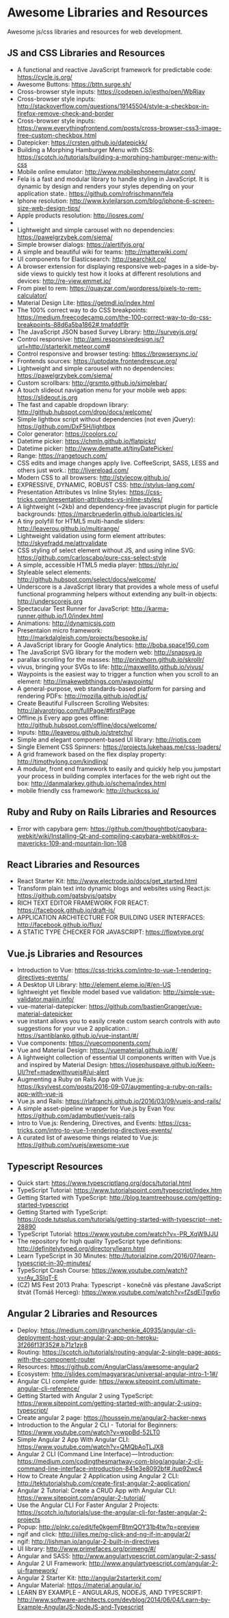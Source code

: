 # Awesome Libraries and Resources
Awesome js/css libraries and resources for web development.

## JS and CSS Libraries and Resources

* A functional and reactive JavaScript framework for predictable code: https://cycle.js.org/
* Awesome Buttons: https://bttn.surge.sh/
* Cross-browser style inputs: https://codepen.io/jestho/pen/WbRjay
* Cross-browser style inputs: http://stackoverflow.com/questions/19145504/style-a-checkbox-in-firefox-remove-check-and-border
* Cross-browser style inputs: https://www.everythingfrontend.com/posts/cross-browser-css3-image-free-custom-checkbox.html
* Datepicker: https://crsten.github.io/datepickk/
* Building a Morphing Hamburger Menu with CSS: https://scotch.io/tutorials/building-a-morphing-hamburger-menu-with-css
* Mobile online emulator: http://www.mobilephoneemulator.com/
* Fela is a fast and modular library to handle styling in JavaScript. It is dynamic by design and renders your styles depending on your application state.: https://github.com/rofrischmann/fela
* Iphone resolution: http://www.kylejlarson.com/blog/iphone-6-screen-size-web-design-tips/
* Apple products resolution: http://iosres.com/
* 
* Lightweight and simple carousel with no dependencies: https://pawelgrzybek.com/siema/
* Simple browser dialogs: https://alertifyjs.org/
* A simple and beautiful wiki for teams: http://matterwiki.com/
* UI components for Elasticsearch: http://searchkit.co/
* A browser extension for displaying responsive web-pages in a side-by-side views to quickly test how it looks at different resolutions and devices: http://re-view.emmet.io/
* From pixel to rem: https://quayzar.com/wordpress/pixels-to-rem-calculator/
* Material Design Lite: https://getmdl.io/index.html
* The 100% correct way to do CSS breakpoints: https://medium.freecodecamp.com/the-100-correct-way-to-do-css-breakpoints-88d6a5ba1862#.tmafddf9r
* The JavaScript JSON based Survey Library: http://surveyjs.org/
* Control responsive: http://ami.responsivedesign.is/?url=http://starterkit.meteor.com#
* Control responsive and browser testing: https://browsersync.io/
* Frontends sources: https://uptodate.frontendrescue.org/
* Lightweight and simple carousel with no dependencies: https://pawelgrzybek.com/siema/
* Custom scrollbars: http://grsmto.github.io/simplebar/
* A touch slideout navigation menu for your mobile web apps: https://slideout.js.org
* The fast and capable dropdown library: http://github.hubspot.com/drop/docs/welcome/
* Simple lightbox script without dependencies (not even jQuery): https://github.com/DxF5H/lightbox
* Color generator: https://coolors.co/
* Datetime picker: https://chmln.github.io/flatpickr/
* Datetime picker: http://www.dematte.at/tinyDatePicker/
* Range: https://rangetouch.com/
* CSS edits and image changes apply live. CoffeeScript, SASS, LESS and others just work.: http://livereload.com/
* Modern CSS to all browsers: http://stylecow.github.io/
* EXPRESSIVE, DYNAMIC, ROBUST CSS: http://stylus-lang.com/
* Presentation Attributes vs Inline Styles: https://css-tricks.com/presentation-attributes-vs-inline-styles/
* A lightweight (~2kb) and dependency-free javascript plugin for particle backgrounds: https://marcbruederlin.github.io/particles.js/
* A tiny polyfill for HTML5 multi-handle sliders: http://leaverou.github.io/multirange/
* Lightweight validation using form element attributes: http://skyefradd.me/attrvalidate
* CSS styling of select element without JS, and using inline SVG: https://github.com/carloscabo/pure-css-select-style
* A simple, accessible HTML5 media player: https://plyr.io/
* Styleable select elements: http://github.hubspot.com/select/docs/welcome/
* Underscore is a JavaScript library that provides a whole mess of useful functional programming helpers without extending any built-in objects: http://underscorejs.org
* Spectacular Test Runner for JavaScript: http://karma-runner.github.io/1.0/index.html
* Animations: http://dynamicsjs.com
* Presentaion micro framework: http://markdalgleish.com/projects/bespoke.js/
* A JavaScript library for Google Analytics: http://boba.space150.com
* The JavaScript SVG library for the modern web: http://snapsvg.io
* parallax scrolling for the masses: http://prinzhorn.github.io/skrollr/
* vivus, bringing your SVGs to life: http://maxwellito.github.io/vivus/
* Waypoints is the easiest way to trigger a function when you scroll to an element: http://imakewebthings.com/waypoints/
* A general-purpose, web standards-based platform for parsing and rendering PDFs: http://mozilla.github.io/pdf.js/
* Create Beautiful Fullscreen Scrolling Websites: http://alvarotrigo.com/fullPage/#firstPage
* Offline.js Every app goes offline: http://github.hubspot.com/offline/docs/welcome/
* Inputs: http://leaverou.github.io/stretchy/
* Simple and elegant component-based UI library: http://riotjs.com
* Single Element CSS Spinners: https://projects.lukehaas.me/css-loaders/
* A grid framework based on the flex display property: http://timothylong.com/kindling/
* A modular, front end framework to easily and quickly help you jumpstart your process in building complex interfaces for the web right out the box: http://danmalarkey.github.io/schema/index.html
* mobile friendly css framework: http://chuckcss.io/

## Ruby and Ruby on Rails Libraries and Resources
* Error with capybara gem: https://github.com/thoughtbot/capybara-webkit/wiki/Installing-Qt-and-compiling-capybara-webkit#os-x-mavericks-109-and-mountain-lion-108

## React Libraries and Resources
* React Starter Kit: http://www.electrode.io/docs/get_started.html
* Transform plain text into dynamic blogs and websites using React.js: https://github.com/gatsbyjs/gatsby
* RICH TEXT EDITOR FRAMEWORK FOR REACT: https://facebook.github.io/draft-js/
* APPLICATION ARCHITECTURE FOR BUILDING USER INTERFACES: http://facebook.github.io/flux/
* A STATIC TYPE CHECKER FOR JAVASCRIPT: https://flowtype.org/

## Vue.js Libraries and Resources

* Introduction to Vue: https://css-tricks.com/intro-to-vue-1-rendering-directives-events/
* A Desktop UI Library: http://element.eleme.io/#/en-US
* lightweight yet flexible model based vue validation: http://simple-vue-validator.maijin.info/
* vue-material-datepicker: https://github.com/bastienGranger/vue-material-datepicker
* vue instant allows you to easily create custom search controls with auto suggestions for your vue 2 application.: https://santiblanko.github.io/vue-instant/#/
* Vue components: https://vuecomponents.com/
* Vue and Material Design: https://vuematerial.github.io/#/
* A lightweight collection of essential UI components written with Vue.js and inspired by Material Design: https://josephuspaye.github.io/Keen-UI/?ref=madewithvuejs#/ui-alert
* Augmenting a Ruby on Rails App with Vue.js: https://ksylvest.com/posts/2016-09-07/augmenting-a-ruby-on-rails-app-with-vue-js
* Vue.js and Rails: https://rlafranchi.github.io/2016/03/09/vuejs-and-rails/
* A simple asset-pipeline wrapper for Vue.js by Evan You: https://github.com/adambutler/vuejs-rails
* Intro to Vue.js: Rendering, Directives, and Events: https://css-tricks.com/intro-to-vue-1-rendering-directives-events/
* A curated list of awesome things related to Vue.js: https://github.com/vuejs/awesome-vue

## Typescript Resources

* Quick start: https://www.typescriptlang.org/docs/tutorial.html
* TypeScript Tutorial: https://www.tutorialspoint.com/typescript/index.htm
* Getting Started with TypeScript: http://blog.teamtreehouse.com/getting-started-typescript
* Getting Started with TypeScript: https://code.tutsplus.com/tutorials/getting-started-with-typescript--net-28890
* TypeScript Tutorial: https://www.youtube.com/watch?v=-PR_XqW9JJU
* The repository for high quality TypeScript type definitions: http://definitelytyped.org/directory/learn.html
* Learn TypeScript in 30 Minutes: http://tutorialzine.com/2016/07/learn-typescript-in-30-minutes/
* TypeScript Crash Course: https://www.youtube.com/watch?v=rAy_3SIqT-E
* (CZ) MS Fest 2013 Praha: Typescript - konečně vás přestane JavaScript štvát (Tomáš Herceg): https://www.youtube.com/watch?v=fZsdEiTgv6o

## Angular 2 Libraries and Resources

* Deploy: https://medium.com/@ryanchenkie_40935/angular-cli-deployment-host-your-angular-2-app-on-heroku-3f266f13f352#.b71z1zjr8
* Routing: https://scotch.io/tutorials/routing-angular-2-single-page-apps-with-the-component-router
* Resources: https://github.com/AngularClass/awesome-angular2
* Ecosystem: http://slides.com/magyarsrac/universal-angular-intro-1-1#/
* Angular CLI complete guide: https://www.sitepoint.com/ultimate-angular-cli-reference/
* Getting Started with Angular 2 using TypeScript: https://www.sitepoint.com/getting-started-with-angular-2-using-typescript/
* Create angular 2 page: https://houssein.me/angular2-hacker-news
* Introduction to the Angular 2 CLI - Tutorial for Beginners: https://www.youtube.com/watch?v=wppBd-52LT0
* Simple Angular 2 App With Angular CLI: https://www.youtube.com/watch?v=QMQbAoTLJX8
* Angular 2 CLI (Command Line Interface) — Introduction: https://medium.com/codingthesmartway-com-blog/angular-2-cli-command-line-interface-introduction-841e3e8092bf#.itup92wc4
* How to Create Angular 2 Application using Angular 2 CLI: http://tektutorialshub.com/create-first-angular-2-application/
* Angular 2 Tutorial: Create a CRUD App with Angular CLI: https://www.sitepoint.com/angular-2-tutorial/
* Use the Angular CLI For Faster Angular 2 Projects: https://scotch.io/tutorials/use-the-angular-cli-for-faster-angular-2-projects
* Popup: http://plnkr.co/edit/fe0kgemFBtmQOY31b4tw?p=preview
* ngif and click: http://jilles.me/ng-click-and-ng-if-in-angular2/
* ngif: http://lishman.io/angular-2-built-in-directives
* UI library: http://www.primefaces.org/primeng/#/
* Angular and SASS: http://www.angulartypescript.com/angular-2-sass/
* Angular 2 UI Framework: http://www.angulartypescript.com/angular-2-ui-framework/
* Angular 2 Starter Kit: http://angular2starterkit.com/
* Angular Material: https://material.angular.io/
* LEARN BY EXAMPLE - ANGULARJS, NODEJS, AND TYPESCRIPT: http://www.software-architects.com/devblog/2014/06/04/Learn-by-Example-AngularJS-NodeJS-and-Typescript
